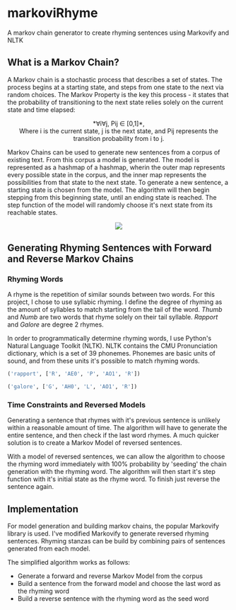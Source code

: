 # markoviRhyme
A markov chain generator to create rhyming sentences using Markovify and NLTK

## What is a Markov Chain?
A Markov chain is a stochastic process that describes a set of states. The process begins at a starting state, and steps from one state to the next via random choices. The Markov Property is the key this process - it states that the probability of transitioning to the next state relies solely on the current state and time elapsed:

<center> *∀i∀j, Pij ∈ [0,1]*, </center>

<center> Where i is the current state, j is the next state, and Pij represents the transition probability from i to j. </center>

Markov Chains can be used to generate new sentences from a corpus of existing text. From this corpus a model is generated. The model is represented as a hashmap of a hashmap, wherin the outer map represents every possible state in the corpus, and the inner map represents the possibilities from that state to the next state. To generate a new sentence, a starting state is chosen from the model. The algorithm will then begin stepping from this beginning state, until an ending state is reached. The step function of the model will randomly choose it's next state from its reachable states.

<p align="center">
  <img src="http://i.imgur.com/kCnOEiV.png">
</p>

## Generating Rhyming Sentences with Forward and Reverse Markov Chains

### Rhyming Words

A rhyme is the repetition of similar sounds between two words. For this project, I chose to use syllabic rhyming. I define the degree of rhyming as the amount of syllables to match starting from the tail of the word. *Thumb* and *Numb* are two words that rhyme solely on their tail syllable. *Rapport* and *Galore* are degree 2 rhymes. 

In order to programmatically determine rhyming words, I use Python's Natural Language Toolkit (NLTK). NLTK contains the CMU Pronunciation dictionary, which is a set of 39 phonemes. Phonemes are basic units of sound, and from these units it's possible to match rhyming words. 

 ```python
('rapport', ['R', 'AE0', 'P', 'AO1', 'R'])

('galore', ['G', 'AH0', 'L', 'AO1', 'R'])
```

### Time Constraints and Reversed Models

Generating a sentence that rhymes with it's previous sentence is unlikely within a reasonable amount of time. The algorithm will have to generate the entire sentence, and then check if the last word rhymes. A much quicker solution is to create a Markov Model of reversed sentences.

With a model of reversed sentences, we can allow the algorithm to choose the rhyming word immediately with 100% probability by 'seeding' the chain generation with the rhyming word. The algorithm will then start it's step function with it's initial state as the rhyme word. To finish just reverse the sentence again.

## Implementation

For model generation and building markov chains, the popular Markovify library is used. I've modified Markovify to generate reversed rhyming sentences. Rhyming stanzas can be build by combining pairs of sentences generated from each model.

The simplified algorithm works as follows:
* Generate a forward and reverse Markov Model from the corpus
* Build a sentence from the forward model and choose the last word as the rhyming word
* Build a reverse sentence with the rhyming word as the seed word

